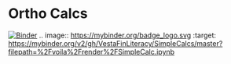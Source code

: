 # Ortho Calcs
[![Binder](https://mybinder.org/badge_logo.svg)](https://mybinder.org/v2/gh/VestaFinLiteracy/SimpleCalcs/master?filepath=%2Fvoila%2Frender%2FSimpleCalc.ipynb)
.. image:: https://mybinder.org/badge_logo.svg
 :target: https://mybinder.org/v2/gh/VestaFinLiteracy/SimpleCalcs/master?filepath=%2Fvoila%2Frender%2FSimpleCalc.ipynb
